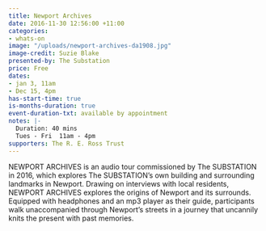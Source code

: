 ```yaml
---
title: Newport Archives
date: 2016-11-30 12:56:00 +11:00
categories:
- whats-on
image: "/uploads/newport-archives-da1908.jpg"
image-credit: Suzie Blake
presented-by: The Substation
price: Free
dates:
- jan 3, 11am
- Dec 15, 4pm
has-start-time: true
is-months-duration: true
event-duration-txt: available by appointment
notes: |-
  Duration: 40 mins
  Tues - Fri  11am - 4pm
supporters: The R. E. Ross Trust
---
```


NEWPORT ARCHIVES is an audio tour commissioned by The SUBSTATION in 2016, which explores The SUBSTATION’s own building and surrounding landmarks in Newport.  Drawing on interviews with local residents, NEWPORT ARCHIVES explores the origins of Newport and its surrounds. Equipped with headphones and an mp3 player as their guide, participants walk unaccompanied through Newport’s streets in a journey that uncannily knits the present with past memories. 
